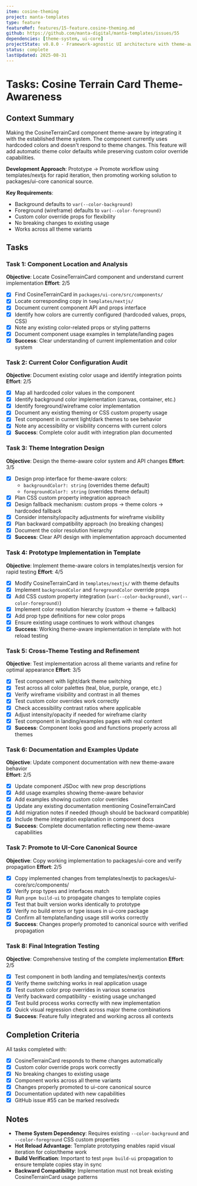 ```yaml
---
item: cosine-theming
project: manta-templates
type: feature
featureRef: features/15-feature.cosine-theming.md
github: https://github.com/manta-digital/manta-templates/issues/55
dependencies: [theme-system, ui-core]
projectState: v0.8.0 - Framework-agnostic UI architecture with theme-aware gradient system established
status: complete
lastUpdated: 2025-08-31
---
```


# Tasks: Cosine Terrain Card Theme-Awareness

## Context Summary

Making the CosineTerrainCard component theme-aware by integrating it with the established theme system. The component currently uses hardcoded colors and doesn't respond to theme changes. This feature will add automatic theme color defaults while preserving custom color override capabilities.

**Development Approach**: Prototype → Promote workflow using templates/nextjs for rapid iteration, then promoting working solution to packages/ui-core canonical source.

**Key Requirements**:
- Background defaults to `var(--color-background)`  
- Foreground (wireframe) defaults to `var(--color-foreground)`
- Custom color override props for flexibility
- No breaking changes to existing usage
- Works across all theme variants

## Tasks

### Task 1: Component Location and Analysis
**Objective**: Locate CosineTerrainCard component and understand current implementation
**Effort**: 2/5

- [x] Find CosineTerrainCard in `packages/ui-core/src/components/`
- [x] Locate corresponding copy in `templates/nextjs/`  
- [x] Document current component API and props interface
- [x] Identify how colors are currently configured (hardcoded values, props, CSS)
- [x] Note any existing color-related props or styling patterns
- [x] Document component usage examples in template/landing pages
- [x] **Success**: Clear understanding of current implementation and color system

### Task 2: Current Color Configuration Audit  
**Objective**: Document existing color usage and identify integration points
**Effort**: 2/5

- [x] Map all hardcoded color values in the component
- [x] Identify background color implementation (canvas, container, etc.)
- [x] Identify foreground/wireframe color implementation  
- [x] Document any existing theming or CSS custom property usage
- [x] Test component in current light/dark themes to see behavior
- [x] Note any accessibility or visibility concerns with current colors
- [x] **Success**: Complete color audit with integration plan documented

### Task 3: Theme Integration Design
**Objective**: Design the theme-aware color system and API changes
**Effort**: 3/5

- [x] Design prop interface for theme-aware colors:
  - `backgroundColor?: string` (overrides theme default)
  - `foregroundColor?: string` (overrides theme default) 
- [x] Plan CSS custom property integration approach
- [x] Design fallback mechanism: custom props → theme colors → hardcoded fallback
- [x] Consider intensity/opacity adjustments for wireframe visibility
- [x] Plan backward compatibility approach (no breaking changes)
- [x] Document the color resolution hierarchy
- [x] **Success**: Clear API design with implementation approach documented

### Task 4: Prototype Implementation in Template
**Objective**: Implement theme-aware colors in templates/nextjs version for rapid testing
**Effort**: 4/5

- [x] Modify CosineTerrainCard in `templates/nextjs/` with theme defaults
- [x] Implement `backgroundColor` and `foregroundColor` override props
- [x] Add CSS custom property integration (`var(--color-background)`, `var(--color-foreground)`)
- [x] Implement color resolution hierarchy (custom → theme → fallback)
- [x] Add prop type definitions for new color props
- [x] Ensure existing usage continues to work without changes
- [x] **Success**: Working theme-aware implementation in template with hot reload testing

### Task 5: Cross-Theme Testing and Refinement
**Objective**: Test implementation across all theme variants and refine for optimal appearance
**Effort**: 3/5

- [x] Test component with light/dark theme switching
- [x] Test across all color palettes (teal, blue, purple, orange, etc.)
- [x] Verify wireframe visibility and contrast in all themes
- [x] Test custom color overrides work correctly
- [x] Check accessibility contrast ratios where applicable  
- [x] Adjust intensity/opacity if needed for wireframe clarity
- [x] Test component in landing/examples pages with real content
- [x] **Success**: Component looks good and functions properly across all themes

### Task 6: Documentation and Examples Update
**Objective**: Update component documentation with new theme-aware behavior  
**Effort**: 2/5

- [x] Update component JSDoc with new prop descriptions
- [x] Add usage examples showing theme-aware behavior
- [x] Add examples showing custom color overrides
- [x] Update any existing documentation mentioning CosineTerrainCard
- [x] Add migration notes if needed (though should be backward compatible)
- [x] Include theme integration explanation in component docs
- [x] **Success**: Complete documentation reflecting new theme-aware capabilities

### Task 7: Promote to UI-Core Canonical Source
**Objective**: Copy working implementation to packages/ui-core and verify propagation
**Effort**: 2/5

- [x] Copy implemented changes from templates/nextjs to packages/ui-core/src/components/
- [x] Verify prop types and interfaces match
- [x] Run `pnpm build-ui` to propagate changes to template copies
- [x] Test that built version works identically to prototype
- [x] Verify no build errors or type issues in ui-core package
- [x] Confirm all template/landing usage still works correctly
- [x] **Success**: Changes properly promoted to canonical source with verified propagation

### Task 8: Final Integration Testing
**Objective**: Comprehensive testing of the complete implementation
**Effort**: 2/5

- [x] Test component in both landing and templates/nextjs contexts
- [x] Verify theme switching works in real application usage
- [x] Test custom color prop overrides in various scenarios  
- [x] Verify backward compatibility - existing usage unchanged
- [x] Test build process works correctly with new implementation
- [x] Quick visual regression check across major theme combinations
- [x] **Success**: Feature fully integrated and working across all contexts

## Completion Criteria

All tasks completed with:
- [x] CosineTerrainCard responds to theme changes automatically
- [x] Custom color override props work correctly
- [x] No breaking changes to existing usage
- [x] Component works across all theme variants
- [x] Changes properly promoted to ui-core canonical source
- [x] Documentation updated with new capabilities
- [x] GitHub issue #55 can be marked resolvedx
## Notes

- **Theme System Dependency**: Requires existing `--color-background` and `--color-foreground` CSS custom properties
- **Hot Reload Advantage**: Template prototyping enables rapid visual iteration for color/theme work
- **Build Verification**: Important to test `pnpm build-ui` propagation to ensure template copies stay in sync
- **Backward Compatibility**: Implementation must not break existing CosineTerrainCard usage patterns